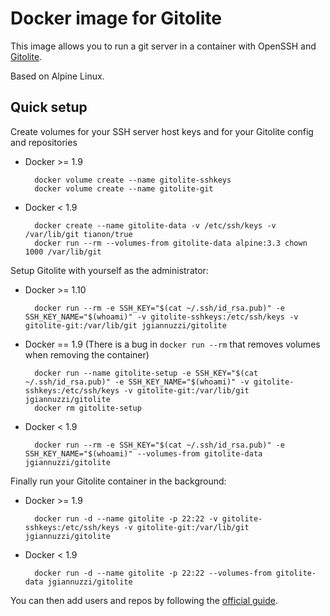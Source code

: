# Docker image for Gitolite

This image allows you to run a git server in a container with OpenSSH and [Gitolite](https://github.com/sitaramc/gitolite#readme).

Based on Alpine Linux.

## Quick setup

Create volumes for your SSH server host keys and for your Gitolite config and repositories

* Docker >= 1.9

        docker volume create --name gitolite-sshkeys
        docker volume create --name gitolite-git

* Docker < 1.9

        docker create --name gitolite-data -v /etc/ssh/keys -v /var/lib/git tianon/true
        docker run --rm --volumes-from gitolite-data alpine:3.3 chown 1000 /var/lib/git

Setup Gitolite with yourself as the administrator:

* Docker >= 1.10

        docker run --rm -e SSH_KEY="$(cat ~/.ssh/id_rsa.pub)" -e SSH_KEY_NAME="$(whoami)" -v gitolite-sshkeys:/etc/ssh/keys -v gitolite-git:/var/lib/git jgiannuzzi/gitolite

* Docker == 1.9 (There is a bug in `docker run --rm` that removes volumes when removing the container)

        docker run --name gitolite-setup -e SSH_KEY="$(cat ~/.ssh/id_rsa.pub)" -e SSH_KEY_NAME="$(whoami)" -v gitolite-sshkeys:/etc/ssh/keys -v gitolite-git:/var/lib/git jgiannuzzi/gitolite
        docker rm gitolite-setup

* Docker < 1.9

        docker run --rm -e SSH_KEY="$(cat ~/.ssh/id_rsa.pub)" -e SSH_KEY_NAME="$(whoami)" --volumes-from gitolite-data jgiannuzzi/gitolite

Finally run your Gitolite container in the background:

* Docker >= 1.9

        docker run -d --name gitolite -p 22:22 -v gitolite-sshkeys:/etc/ssh/keys -v gitolite-git:/var/lib/git jgiannuzzi/gitolite

* Docker < 1.9

        docker run -d --name gitolite -p 22:22 --volumes-from gitolite-data jgiannuzzi/gitolite

You can then add users and repos by following the [official guide](https://github.com/sitaramc/gitolite#adding-users-and-repos).

